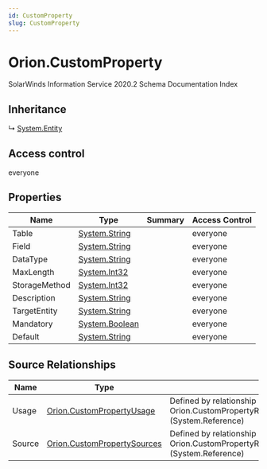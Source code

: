 ```yaml
---
id: CustomProperty
slug: CustomProperty
---
```


# Orion.CustomProperty

SolarWinds Information Service 2020.2 Schema Documentation Index

## Inheritance

↳ [System.Entity](./../System/Entity)

## Access control

everyone

## Properties

| Name | Type | Summary | Access Control |
| ------ | ------ | ------ | ------ |
| Table | [System.String](https://docs.microsoft.com/en-us/dotnet/api/system.string) |  | everyone |
| Field | [System.String](https://docs.microsoft.com/en-us/dotnet/api/system.string) |  | everyone |
| DataType | [System.String](https://docs.microsoft.com/en-us/dotnet/api/system.string) |  | everyone |
| MaxLength | [System.Int32](https://docs.microsoft.com/en-us/dotnet/api/system.int32) |  | everyone |
| StorageMethod | [System.Int32](https://docs.microsoft.com/en-us/dotnet/api/system.int32) |  | everyone |
| Description | [System.String](https://docs.microsoft.com/en-us/dotnet/api/system.string) |  | everyone |
| TargetEntity | [System.String](https://docs.microsoft.com/en-us/dotnet/api/system.string) |  | everyone |
| Mandatory | [System.Boolean](https://docs.microsoft.com/en-us/dotnet/api/system.boolean) |  | everyone |
| Default | [System.String](https://docs.microsoft.com/en-us/dotnet/api/system.string) |  | everyone |

## Source Relationships

| Name | Type | Notes |
| ------ | ------ | ------ |
| Usage | [Orion.CustomPropertyUsage](./../Orion/CustomPropertyUsage) | Defined by relationship Orion.CustomPropertyReferencesCustomPropertyUsages (System.Reference) |
| Source | [Orion.CustomPropertySources](./../Orion/CustomPropertySources) | Defined by relationship Orion.CustomPropertyReferencesCustomPropertySources (System.Reference) |

